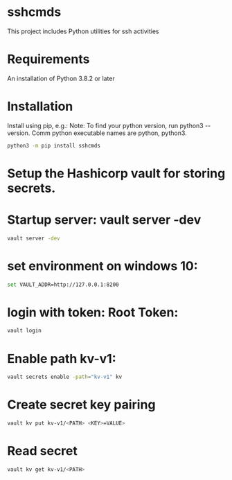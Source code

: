 # sshcmds
This project includes Python utilities for ssh activities

# Requirements
An installation of Python 3.8.2 or later

# Installation
Install using pip, e.g.:
Note: To find your python version, run python3 --version. Comm python executable names are python, python3.

```sh
python3 -m pip install sshcmds
```

# Setup the Hashicorp vault for storing secrets.
# Startup server: vault server -dev
```sh
vault server -dev
```
# set environment on windows 10: 
```sh
set VAULT_ADDR=http://127.0.0.1:8200
```
# login with token: Root Token:
```sh
vault login
```
# Enable path kv-v1:
```sh
vault secrets enable -path="kv-v1" kv
```
# Create secret key pairing
```sh 
vault kv put kv-v1/<PATH> <KEY>=VALUE>
```
# Read secret
```sh
vault kv get kv-v1/<PATH>
```
